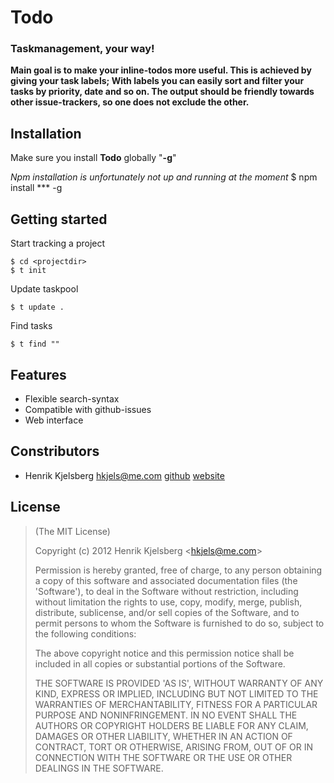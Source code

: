 # Todo

### Taskmanagement, your way!

__Main goal is to make your inline-todos more useful. This is achieved by 
giving your task labels; With labels you can easily sort and filter your tasks 
by priority, date and so on. The output should be friendly towards other 
issue-trackers, so one does not exclude the other.__


## Installation

Make sure you install __Todo__ globally "__-g__"

_Npm installation is unfortunately not up and running at the moment_
	$ npm install *** -g


## Getting started

Start tracking a project

	$ cd <projectdir>
	$ t init

Update taskpool

	$ t update .

Find tasks

	$ t find ""


## Features

*	Flexible search-syntax
*	Compatible with github-issues
*	Web interface


## Constributors

*	Henrik Kjelsberg <hkjels@me.com> 
[github](http://github.com/hkjels/ "Github account")
[website](http://take.no/ "Development blog")


## License

> (The MIT License)
> 
> Copyright (c) 2012 Henrik Kjelsberg &lt;hkjels@me.com&gt;
> 
> Permission is hereby granted, free of charge, to any person obtaining
> a copy of this software and associated documentation files (the
> 'Software'), to deal in the Software without restriction, including
> without limitation the rights to use, copy, modify, merge, publish,
> distribute, sublicense, and/or sell copies of the Software, and to
> permit persons to whom the Software is furnished to do so, subject to
> the following conditions:
> 
> The above copyright notice and this permission notice shall be
> included in all copies or substantial portions of the Software.
> 
> THE SOFTWARE IS PROVIDED 'AS IS', WITHOUT WARRANTY OF ANY KIND,
> EXPRESS OR IMPLIED, INCLUDING BUT NOT LIMITED TO THE WARRANTIES OF
> MERCHANTABILITY, FITNESS FOR A PARTICULAR PURPOSE AND NONINFRINGEMENT.
> IN NO EVENT SHALL THE AUTHORS OR COPYRIGHT HOLDERS BE LIABLE FOR ANY
> CLAIM, DAMAGES OR OTHER LIABILITY, WHETHER IN AN ACTION OF CONTRACT,
> TORT OR OTHERWISE, ARISING FROM, OUT OF OR IN CONNECTION WITH THE
> SOFTWARE OR THE USE OR OTHER DEALINGS IN THE SOFTWARE.
